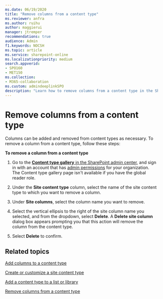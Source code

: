 ```yaml
---
ms.date: 06/19/2020
title: "Remove columns from a content type"
ms.reviewer: anfra
ms.author: ruihu
author: maggierui
manager: jtremper
recommendations: true
audience: Admin
f1.keywords: NOCSH
ms.topic: article
ms.service: sharepoint-online
ms.localizationpriority: medium
search.appverid:
- SPO160
- MET150
ms.collection:  
- M365-collaboration
ms.custom: admindeeplinkSPO
description: "Learn how to remove columns from a content type in the SharePoint admin center."
---
```


# Remove columns from a content type

Columns can be added and removed from content types as necessary. To remove a column from a content type, follow these steps:

**To remove a column from a content type**

1. Go to the <a href="https://go.microsoft.com/fwlink/?linkid=2185074" target="_blank">**Content type gallery** in the SharePoint admin center</a>, and sign in with an account that has [admin permissions](./sharepoint-admin-role.md) for your organization. The Content type gallery page isn't available if you have the global reader role. 

2. Under the **Site content type** column, select the name of the site content type to which you want to remove a column.

3. Under **Site columns**, select the column name you want to remove.

4. Select the vertical ellipsis to the right of the site column name you selected, and from the dropdown, select **Delete**. A **Delete site column** dialog box appears prompting you that this action will remove the column from the content type.

5. Select **Delete** to confirm.

## Related topics

[Add columns to a content type](add-columns-content-type.md)

[Create or customize a site content type](https://support.microsoft.com/office/27eb6551-9867-4201-a819-620c5658a60f)

[Add a content type to a list or library](https://support.microsoft.com/office/917366ae-f7a2-47ad-87a5-9689a1884e60)

[Remove columns from a content type](https://support.microsoft.com/office/f44da9ca-d70e-477a-93bf-6f6b046a1f39)
